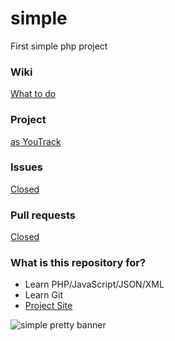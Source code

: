# simple
First simple php project
### Wiki ###
[What to do](https://github.com/vsptima/simple/wiki/PhpStorm)

### Project ###
[as YouTrack](https://github.com/vsptima/simple/projects/1)

### Issues ###
[Closed](https://github.com/vsptima/simple/issues?q=is%3Aissue+is%3Aclosed)

### Pull requests ###
[Closed](https://github.com/vsptima/simple/pulls?q=is%3Apr+is%3Aclosed)

### What is this repository for? ###
* Learn PHP/JavaScript/JSON/XML
* Learn Git
* [Project Site](http://simple.vspds.ru)

![simple pretty banner](http://img-fotki.yandex.ru/get/236988/13223519.171/0_b20ef_286f455_orig.jpg)
